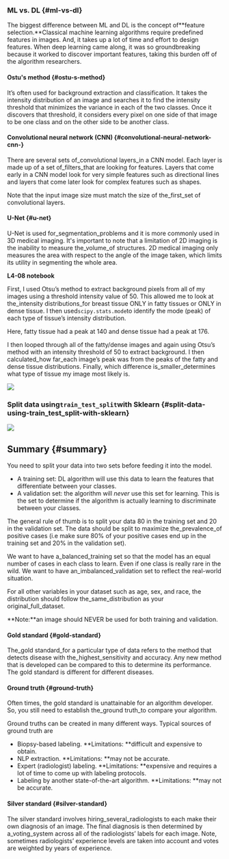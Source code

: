 ### ML vs. DL {#ml-vs-dl}

The biggest difference between ML and DL is the concept of**feature selection.**Classical machine learning algorithms require predefined features in images. And, it takes up a lot of time and effort to design features. When deep learning came along, it was so groundbreaking because it worked to discover important features, taking this burden off of the algorithm researchers.

#### Ostu's method {#ostu-s-method}

It’s often used for background extraction and classification. It takes the intensity distribution of an image and searches it to find the intensity threshold that minimizes the variance in each of the two classes. Once it discovers that threshold, it considers every pixel on one side of that image to be one class and on the other side to be another class.

#### Convolutional neural network \(CNN\) {#convolutional-neural-network-cnn-}

There are several sets of\_convolutional layers\_in a CNN model. Each layer is made up of a set of\_filters\_that are looking for features. Layers that come early in a CNN model look for very simple features such as directional lines and layers that come later look for complex features such as shapes.

Note that the input image size must match the size of the\_first\_set of convolutional layers.

#### U-Net {#u-net}

U-Net is used for\_segmentation\_problems and it is more commonly used in 3D medical imaging. It's important to note that a limitation of 2D imaging is the inability to measure the\_volume\_of structures. 2D medical imaging only measures the area with respect to the angle of the image taken, which limits its utility in segmenting the whole area.

**L4-08 notebook**

First, I used Otsu’s method to extract background pixels from all of my images using a threshold intensity value of 50. This allowed me to look at the\_intensity distributions\_for breast tissue ONLY in fatty tissues or ONLY in dense tissue. I then used`scipy.stats.mode`to identify the mode \(peak\) of each type of tissue’s intensity distribution.

Here, fatty tissue had a peak at 140 and dense tissue had a peak at 176.

I then looped through all of the fatty/dense images and again using Otsu’s method with an intensity threshold of 50 to extract background. I then calculated\_how far\_each image’s peak was from the peaks of the fatty and dense tissue distributions. Finally, which difference is\_smaller\_determines what type of tissue my image most likely is.

[![](https://video.udacity-data.com/topher/2020/April/5e9b5bdf_l3-split/l3-split.png)](https://classroom.udacity.com/nanodegrees/nd320-beta/parts/f5541bd6-560d-4ac8-b612-9db9b4420eba/modules/004715e8-0ef7-45d6-94b5-00b792a53bdd/lessons/5f4b34f1-86c8-4be5-921c-2bb2578918b7/concepts/678c028b-f57a-49b4-9248-17b587234fd4#)

### Split data using`train_test_split`with Sklearn {#split-data-using-train_test_split-with-sklearn}

[![](https://video.udacity-data.com/topher/2020/May/5eb60740_l3-code/l3-code.png)](https://classroom.udacity.com/nanodegrees/nd320-beta/parts/f5541bd6-560d-4ac8-b612-9db9b4420eba/modules/004715e8-0ef7-45d6-94b5-00b792a53bdd/lessons/5f4b34f1-86c8-4be5-921c-2bb2578918b7/concepts/678c028b-f57a-49b4-9248-17b587234fd4#)

## Summary {#summary}

You need to split your data into two sets before feeding it into the model.

* A training set: DL algorithm will use this data to learn the features that differentiate between your classes.
* A validation set: the algorithm will
  _never_
  use this set for learning. This is the set to determine if the algorithm is actually learning to discriminate between your classes.

The general rule of thumb is to split your data 80 in the training set and 20 in the validation set. The data should be split to maximize the_prevalence_of positive cases \(i.e make sure 80% of your positive cases end up in the training set and 20% in the validation set\).

We want to have a_balanced_training set so that the model has an equal number of cases in each class to learn. Even if one class is really rare in the wild. We want to have an_imbalanced_validation set to reflect the real-world situation.

For all other variables in your dataset such as age, sex, and race, the distribution should follow the_same_distribution as your original_full_dataset.

**Note:**an image should NEVER be used for both training and validation.

#### Gold standard {#gold-standard}

The_gold standard_for a particular type of data refers to the method that detects disease with the_highest_sensitivity and accuracy. Any new method that is developed can be compared to this to determine its performance. The gold standard is different for different diseases.

#### Ground truth {#ground-truth}

Often times, the gold standard is unattainable for an algorithm developer. So, you still need to establish the_ground truth_to compare your algorithm.

Ground truths can be created in many different ways. Typical sources of ground truth are

* Biopsy-based labeling.
  **Limitations: **difficult and expensive to obtain.
* NLP extraction.
  **Limitations: **may not be accurate.
* Expert \(radiologist\) labeling.
  **Limitations: **expensive and requires a lot of time to come up with labeling protocols.
* Labeling by another state-of-the-art algorithm.
  **Limitations: **may not be accurate.

#### Silver standard {#silver-standard}

The silver standard involves hiring_several_radiologists to each make their own diagnosis of an image. The final diagnosis is then determined by a_voting_system across all of the radiologists’ labels for each image. Note, sometimes radiologists’ experience levels are taken into account and votes are weighted by years of experience.

